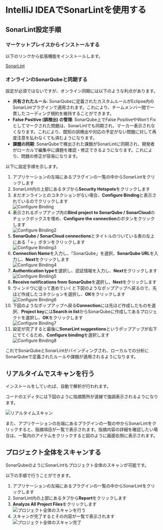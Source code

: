 # IntelliJ IDEAでSonarLintを使用する

## SonarLint設定手順

### マーケットプレイスからインストールする

以下のリンクから拡張機能をインストールします。

[SonarLint](https://plugins.jetbrains.com/plugin/7973-sonarlint)

### オンラインのSonarQubeと同期する

設定が必須ではないですが、オンライン同期には以下のような利点があります。

- **共有されたルール**: SonarQubeに定義されたカスタムルールがEclipse内のSonarLintプラグインで適用されます。これにより、チームメンバー間で一貫したコーディング規約を維持することができます。
- **False Positive (誤検出) の管理**: SonarQube上でFalse PositiveやWon't Fixとしてマークされた問題は、SonarLintでも同期され、マーカー表示されなくなります。これにより、既知の誤検出や対応の予定がない問題に対して再度注意を払わなくても済むようになります。
- **課題の同期**: SonarQubeで検出された課題がSonarLintに同期され、開発者がローカルで編集中に課題を確認・修正できるようになります。これにより、問題の修正が容易になります。

以下に設定手順を示します。

1. アプリケーションの左端にあるプラグインの一覧の中からSonarLintをクリックします
2. SonarLint内の上部にあるタブから**Security Hotspots**をクリックします
3. まだオンラインとのコネクションがない場合、**Configure Binding**と表示されているのでクリックします</br>
   ![Configure Binding](./images/intellij_sonarqubeとバインド.png)
4. 表示されるポップアップ内の**Bind project to SonarQube / SonarCloud**のチェックボックスを埋め、**Configure the connection**のボタンをクリックします</br>
   ![Configure Binding2](./images/intellij_sonarqubeとバインド2.png)
5. **SonarQube / SonarCloud connections**とタイトルのついている表の左上にある「＋」ボタンをクリックします</br>
   ![Configure Binding3](./images/intellij_sonarqubeとバインド3.png)
6. **Connection Name**を入力し、「SonarQube」を選択、**SonarQube URL**を入力し、**Next**をクリックします</br>
   ![Configure Binding4](./images/intellij_sonarqubeとバインド4.png)
7. **Authentication type**を選択し、認証情報を入力し、**Next**をクリックします</br>
   ![Configure Binding5](./images/intellij_sonarqubeとバインド5.png)
8. **Receive notifications from SonarQube**を選択し、**Next**をクリックします
9. ウィンドウに従って進めていくと下図のようなポップアップへ戻るので、先ほど作成したコネクションを選択し、**OK**をクリックします</br>
   ![Configure Binding6](./images/intellij_sonarqubeとバインド6.png)
10. 下図のようなポップアップへ戻る**Connection**には先ほど作成したものを選択、**Project key**には**Search in list**からSonarQubeに作成してあるプロジェクトを選択し、**OK**をクリックします</br>
    ![Configure Binding7](./images/intellij_sonarqubeとバインド7.png)
11. 設定が完了すると最後に**SonarLint suggestions**というポップアップが右下にでてくるため、**Configure binding**を選択します</br>
    ![Configure Binding8](./images/intellij_sonarqubeとバインド8.png)

これでSonarQubeとSonarLintがバインディングされ、ローカルでの分析にSonarQubeで定義されたルールや課題が適用されるようになります。

## リアルタイムでスキャンを行う

インストールをしていれば、自動で解析が行われます。

コードのエディタには下図のように指摘箇所が波線で強調表示されるようになります。

![リアルタイムスキャン](./images/intellij_リアルタイムスキャン.png)

また、アプリケーションの左端にあるプラグインの一覧の中からSonarLintをクリックすると、指摘項目が一覧で表示されます。指摘内容の詳細を確認したい場合は、一覧内のアイテムをクリックすると図のように画面右側に表示されます。

## プロジェクト全体をスキャンする

SonarQubeのようにSonarLintもプロジェクト全体のスキャンが可能です。

以下の手順で行うことができます。

1. アプリケーションの左端にあるプラグインの一覧の中からSonarLintをクリックします
2. SonarLint内の上部にあるタブから**Report**をクリックします
3. **Analyze All Project Files**をクリックします</br>
   ![プロジェクト全体のスキャンを行う](./images/intellij_プロジェクト全体をスキャン.png)
4. スキャンが完了するとその内容が一覧で表示されます</br>
   ![プロジェクト全体のスキャン完了](./images/intellij_プロジェクト全体をスキャン2.png)</br>
